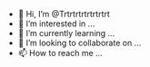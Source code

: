 - 👋 Hi, I’m @Trtrtrtrtrtrtrtrt
- 👀 I’m interested in ...
- 🌱 I’m currently learning ...
- 💞️ I’m looking to collaborate on ...
- 📫 How to reach me ...

<!---
Trtrtrtrtrtrtrtrt/Trtrtrtrtrtrtrtrt is a ✨ special ✨ repository because its `README.md` (this file) appears on your GitHub profile.
You can click the Preview link to take a look at your changes.
--->
